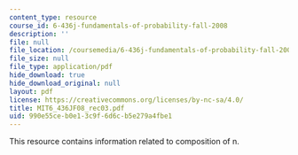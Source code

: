```yaml
---
content_type: resource
course_id: 6-436j-fundamentals-of-probability-fall-2008
description: ''
file: null
file_location: /coursemedia/6-436j-fundamentals-of-probability-fall-2008/990e55ceb0e13c9f6d6cb5e279a4fbe1_MIT6_436JF08_rec03.pdf
file_size: null
file_type: application/pdf
hide_download: true
hide_download_original: null
layout: pdf
license: https://creativecommons.org/licenses/by-nc-sa/4.0/
title: MIT6_436JF08_rec03.pdf
uid: 990e55ce-b0e1-3c9f-6d6c-b5e279a4fbe1
---
```

This resource contains information related to composition of n.